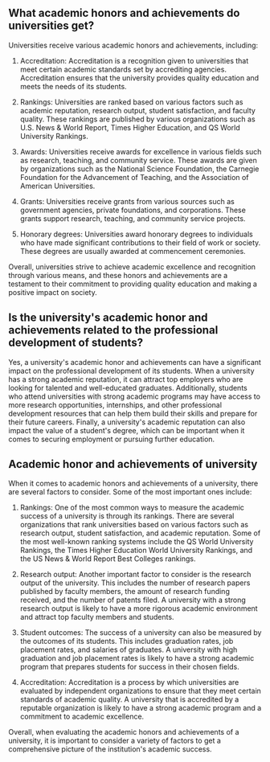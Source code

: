 ## What academic honors and achievements do universities get?
Universities receive various academic honors and achievements, including:

1. Accreditation: Accreditation is a recognition given to universities that meet certain academic standards set by accrediting agencies. Accreditation ensures that the university provides quality education and meets the needs of its students.

2. Rankings: Universities are ranked based on various factors such as academic reputation, research output, student satisfaction, and faculty quality. These rankings are published by various organizations such as U.S. News & World Report, Times Higher Education, and QS World University Rankings.

3. Awards: Universities receive awards for excellence in various fields such as research, teaching, and community service. These awards are given by organizations such as the National Science Foundation, the Carnegie Foundation for the Advancement of Teaching, and the Association of American Universities.

4. Grants: Universities receive grants from various sources such as government agencies, private foundations, and corporations. These grants support research, teaching, and community service projects.

5. Honorary degrees: Universities award honorary degrees to individuals who have made significant contributions to their field of work or society. These degrees are usually awarded at commencement ceremonies.

Overall, universities strive to achieve academic excellence and recognition through various means, and these honors and achievements are a testament to their commitment to providing quality education and making a positive impact on society.
## Is the university's academic honor and achievements related to the professional development of students?
Yes, a university's academic honor and achievements can have a significant impact on the professional development of its students. When a university has a strong academic reputation, it can attract top employers who are looking for talented and well-educated graduates. Additionally, students who attend universities with strong academic programs may have access to more research opportunities, internships, and other professional development resources that can help them build their skills and prepare for their future careers. Finally, a university's academic reputation can also impact the value of a student's degree, which can be important when it comes to securing employment or pursuing further education.
## Academic honor and achievements of university
When it comes to academic honors and achievements of a university, there are several factors to consider. Some of the most important ones include:

1. Rankings: One of the most common ways to measure the academic success of a university is through its rankings. There are several organizations that rank universities based on various factors such as research output, student satisfaction, and academic reputation. Some of the most well-known ranking systems include the QS World University Rankings, the Times Higher Education World University Rankings, and the US News & World Report Best Colleges rankings.

2. Research output: Another important factor to consider is the research output of the university. This includes the number of research papers published by faculty members, the amount of research funding received, and the number of patents filed. A university with a strong research output is likely to have a more rigorous academic environment and attract top faculty members and students.

3. Student outcomes: The success of a university can also be measured by the outcomes of its students. This includes graduation rates, job placement rates, and salaries of graduates. A university with high graduation and job placement rates is likely to have a strong academic program that prepares students for success in their chosen fields.

4. Accreditation: Accreditation is a process by which universities are evaluated by independent organizations to ensure that they meet certain standards of academic quality. A university that is accredited by a reputable organization is likely to have a strong academic program and a commitment to academic excellence.

Overall, when evaluating the academic honors and achievements of a university, it is important to consider a variety of factors to get a comprehensive picture of the institution's academic success.
